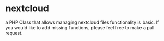 # nextcloud
 a PHP Class that allows managing nextcloud files
 functionality is basic. If you would like to add missing functions, please feel free to make a pull request.
